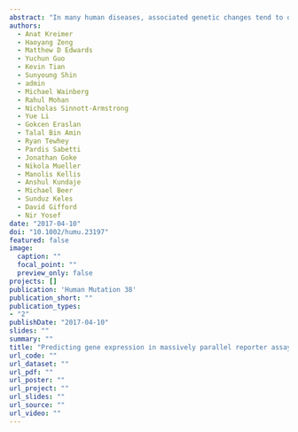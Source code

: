 ```yaml
---
abstract: "In many human diseases, associated genetic changes tend to occur within noncoding regions, whose effect might be related to transcriptional control. A central goal in human genetics is to understand the function of such noncoding regions: given a region that is statistically associated with changes in gene expression (eQTL), does it in fact play a regulatory role? And if so, how is this role “coded” in its sequence? These questions were the subject of the Critical Assessment of Genome Interpretation eQTL challenge. Participants were given a set of sequences that flank eQTLs in humans and were asked to predict whether these are capable of regulating transcription (as evaluated by massively parallel reporter assays), and whether this capability changes between alternative alleles. Here, we report lessons learned from this community effort. By inspecting predictive properties in isolation, and conducting meta‐analysis over the competing methods, we find that using chromatin accessibility and transcription factor binding as features in an ensemble of classifiers or regression models leads to the most accurate results. We then characterize the loci that are harder to predict, putting the spotlight on areas of weakness, which we expect to be the subject of future studies."
authors:
  - Anat Kreimer 
  - Haoyang Zeng
  - Matthew D Edwards
  - Yuchun Guo
  - Kevin Tian
  - Sunyoung Shin
  - admin
  - Michael Wainberg
  - Rahul Mohan
  - Nicholas Sinnott-Armstrong
  - Yue Li
  - Gokcen Eraslan
  - Talal Bin Amin
  - Ryan Tewhey
  - Pardis Sabetti
  - Jonathan Goke
  - Nikola Mueller
  - Manolis Kellis
  - Anshul Kundaje
  - Michael Beer
  - Sunduz Keles
  - David Gifford
  - Nir Yosef
date: "2017-04-10"
doi: "10.1002/humu.23197"
featured: false
image:
  caption: ""
  focal_point: ""
  preview_only: false
projects: []
publication: 'Human Mutation 38'
publication_short: ""
publication_types:
- "2"
publishDate: "2017-04-10"
slides: ""
summary: ""
title: "Predicting gene expression in massively parallel reporter assays: A comparative study"
url_code: ""
url_dataset: ""
url_pdf: ""
url_poster: ""
url_project: ""
url_slides: ""
url_source: ""
url_video: ""
---
```

